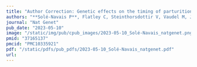 ```yaml
---
title: "Author Correction: Genetic effects on the timing of parturition and links to fetal birth weight"
authors: "**Solé-Navais P**, Flatley C, Steinthorsdottir V, Vaudel M, Juodakis J, Chen J, Laisk T, LaBella AL, Westergaard D, Bacelis J, Brumpton B, Skotte L, Borges MC, Helgeland Ø, Mahajan A, Wielscher M, Lin F, Briggs C, Wang CA, Moen GH, Beaumont RN, Bradfield JP, Abraham A, Thorleifsson G, Gabrielsen ME, Ostrowski SR, Modzelewska D, Nohr EA, Hypponen E, Srivastava A, Talbot O, Allard C, Williams SM, Menon R, Shields BM, Sveinbjornsson G, Xu H, Melbye M, Lowe W Jr, Bouchard L, Oken E, Pedersen OB, Gudbjartsson DF, Erikstrup C, Sørensen E; Early Growth Genetics Consortium; Estonian Biobank Research Team; Danish Blood Donor Study Genomic Consortium; Lie RT, Teramo K, Hallman M, Juliusdottir T, Hakonarson H, Ullum H, Hattersley AT, Sletner L, Merialdi M, Rifas-Shiman SL, Steingrimsdottir T, Scholtens D, Power C, West J, Nyegaard M, Capra JA, Skogholt AH, Magnus P, Andreassen OA, Thorsteinsdottir U, Grant SFA, Qvigstad E, Pennell CE, Hivert MF, Hayes GM, Jarvelin MR, McCarthy MI, Lawlor DA, Nielsen HS, Mägi R, Rokas A, Hveem K, Stefansson K, Feenstra B, Njolstad P, Muglia LJ, Freathy RM, Johansson S, Zhang G, Jacobsson B."
journal: "Nat Genet"
pub_date: "2023-05-10"
image: "/static/img/pub/cpub_images/2023-05-10_Solé-Navais_natgenet.png"
pmid: "37165137"
pmcid: "PMC10335921"
pdf: "/static/pdfs/pub_pdfs/2023-05-10_Solé-Navais_natgenet.pdf"
url: 
---
```

